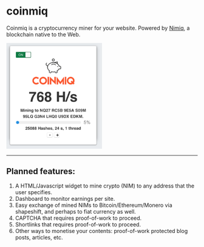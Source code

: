 # coinmiq

Coinmiq is a cryptocurrency miner for your website. Powered by [Nimiq](http://www.nimiq.com), a blockchain native to the Web.

<img src="images.png" alt="alt text" width="50%">
<hr/>

Planned features:
-----------------

1. A HTML/Javascript widget to mine crypto (NIM) to any address that the user specifies.
2. Dashboard to monitor earnings per site.
3. Easy exchange of mined NIMs to Bitcoin/Ethereum/Monero via shapeshift, and perhaps to fiat currency as well.
4. CAPTCHA that requires proof-of-work to proceed.
5. Shortlinks that requires proof-of-work to proceed.
6. Other ways to monetise your contents: proof-of-work protected blog posts, articles, etc.